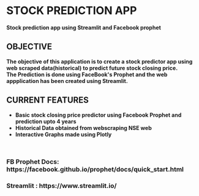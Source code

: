 <h1> <b> STOCK PREDICTION APP  </h1>
Stock prediction app using Streamlit and Facebook prophet


<h2><b> OBJECTIVE </b> </h2>
  The objective of this application is to create a stock predictor app using web scraped data(historical) to predict
  future stock closing price.<br> <b>The Prediction is done using FaceBook's Prophet and the web appplication has been created using Streamlit.
  <br>
 <h2><b> CURRENT FEATURES </h2>
 <ul style="Current Features:square;">
  <li>Basic stock closing price predictor using Facebook Prophet and prediction upto 4 years </li>
  <li>Historical Data obtained from webscraping NSE web </li>
  <li>Interactive Graphs made using Plotly </li>
</ul>

<br>

<h3> FB Prophet Docs: https://facebook.github.io/prophet/docs/quick_start.html </h3>

<h3> Streamlit : https://www.streamlit.io/ </h3>
